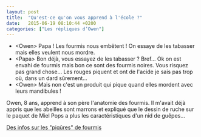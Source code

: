 ```yaml
---
layout: post
title:  "Qu'est-ce qu'on vous apprend à l'école ?"
date:   2015-06-19 08:10:44 +0200
categories: ["Les répliques d’Owen"]
---
```


-   \<Owen\> Papa ! Les fourmis nous embêtent ! On essaye de les
    tabasser mais elles veulent nous mordre.
-   \<Papa\> Bon déjà, vous essayez de les tabasser ? Bref… Ok on est
    envahi de fourmis mais bon ce sont des fourmis noires. Vous risquez
    pas grand chose… Les rouges piquent et ont de l'acide je sais pas
    trop où, dans un dard sûrement…
-   \<Owen\> Mais non c'est un produit qui pique quand elles mordent
    avec leurs mandibules !

Owen, 8 ans, apprend à son père l'anatomie des fourmis. Il m'avait déjà
appris que les abeilles sont marrons et expliqué que le dessin de ruche
sur le paquet de Miel Pops a plus les caractéristiques d'un nid de
guêpes…

[Des infos sur les "piqûres" de fourmis](http://www.myrmecofourmis.fr/Piqures-et-morsures-de-fourmis)

<!--more-->
